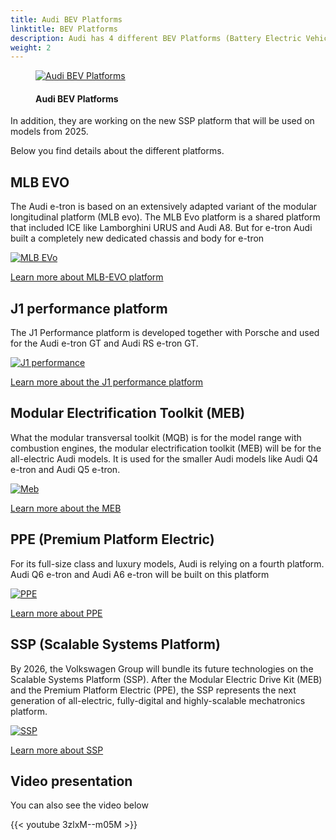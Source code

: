 ```yaml
---
title: Audi BEV Platforms
linktitle: BEV Platforms
description: Audi has 4 different BEV Platforms (Battery Electric Vehicles) they currently use to build their all-electric models.
weight: 2
---
```

<!-- markdownlint-disable MD033 -->

<figure>
    <a href="https://media.electrichasgoneaudi.net/multimedia/technology/bev-platforms/platforms.jpg">
        <img src="https://media.electrichasgoneaudi.net/multimedia/technology/bev-platforms/platformss.jpg"
        class="img-fluid" alt="Audi BEV Platforms" title="Audi BEV Platforms">
    </a>
    <figcaption><h4>Audi BEV Platforms</h4></figcaption>
</figure>

In addition, they are working on the new SSP platform that will be used on models from 2025.

Below you find details about the different platforms.

## MLB EVO

The Audi e-tron is based on an extensively adapted variant of the modular longitudinal platform (MLB evo). The MLB Evo platform is a shared platform that included ICE like Lamborghini URUS and Audi A8. But for e-tron Audi built a completely new dedicated chassis and body for e-tron

[![MLB EVo](https://media.electrichasgoneaudi.net/multimedia/technology/bev-platforms/mlb-evo/mlbevo2s.jpg)](mlb-evo)

[Learn more about MLB-EVO platform](mlb-evo)

## J1 performance platform

The J1 Performance platform is developed together with Porsche and used for the Audi e-tron GT and Audi RS e-tron GT.

[![J1 performance](https://media.electrichasgoneaudi.net/multimedia/technology/bev-platforms/j1-performance/drivetrain2.jpg)](j1-performance)

[Learn more about the J1 performance platform](j1-performance)

## Modular Electrification Toolkit (MEB)

What the modular transversal toolkit (MQB) is for the model range with combustion engines, the modular electrification toolkit (MEB) will be for the all-electric Audi models. It is used for the smaller Audi models like Audi Q4 e-tron and Audi Q5 e-tron.

[![Meb](https://media.electrichasgoneaudi.net/multimedia/technology/bev-platforms/meb/meb1.jpg)](meb)

[Learn more about the MEB](meb)

## PPE (Premium Platform Electric)

For its full-size class and luxury models, Audi is relying on a fourth platform. Audi Q6 e-tron and Audi A6 e-tron will be built on this platform

[![PPE](https://media.electrichasgoneaudi.net/multimedia/technology/bev-platforms/ppe/drivetrain.jpg)](ppe)

[Learn more about PPE](ppe/drivetrain.jpg)

## SSP (Scalable Systems Platform)

By 2026, the Volkswagen Group will bundle its future technologies on the Scalable Systems Platform (SSP). After the Modular Electric Drive Kit (MEB) and the Premium Platform Electric (PPE), the SSP represents the next generation of all-electric, fully-digital and highly-scalable mechatronics platform.

[![SSP](https://media.electrichasgoneaudi.net/multimedia/technology/bev-platforms/ssp/drivetrain.jpg)](ssp)

[Learn more about SSP](ssp)

## Video presentation

You can also see the video below

{{< youtube 3zlxM--m05M >}}